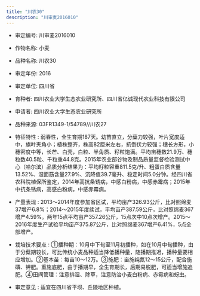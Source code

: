 ```yaml
---
title: "川农30"
description: "川审麦2016010"
---
```

* 审定编号:  川审麦2016010

*  作物名称:  小麦

*  品种名称:  川农30

*  审定年份:  2016

*  审定单位:  四川省

* 育种者:  四川农业大学生态农业研究所、四川省亿诚现代农业科技有限公司

*  申请者:  四川农业大学生态农业研究所

*  品种来源:  03FR1349-1/54789//川农27

*  特征特性 : 
弱春性，全生育期187天。幼苗直立，分蘖力较强，叶片宽度适中，旗叶夹角小；植株整齐，株高82厘米左右，抗倒伏力较强；穗长方形，小穗密度中等，长芒、白壳，白粒、半角质、籽粒饱满。平均亩穗数21.9万、穗粒数40.5粒、千粒重44.8克。2015年农业部谷物及制品质量监督检验测试中心（哈尔滨）品质分析结果为：平均籽粒容重811.5克/升、粗蛋白质含量13.52%、湿面筋含量27.9%、沉降值39.7毫升、稳定时间5.0分钟。经四川省农科院植保所鉴定，2014年高抗条锈病，中感白粉病，中感赤霉病；2015年中抗条锈病，高感白粉病，中感赤霉病。
 
*  产量表现 : 
2013～2014年度参加省区试，平均亩产326.93公斤，比对照绵麦37增产6.8%；2014～2015年度续试，平均亩产387.59公斤，比对照绵麦367增产4.59%。两年15点平均亩产357.26公斤，15点次中10点次增产。2015～2016年度生产试验平均亩产375.87公斤，比对照绵麦367增产6.41%，5点全部增产。

*  栽培技术要点 : 
①播种期：10月中下旬至11月初播种，如在10月中旬播种，由于分蘖期较长，可比传统小麦品种适当降低播种量，随播期推迟，播种量要相应增加。②基本苗：每亩10～12万。③施肥：亩施纯氮12～15公斤，配合施磷、钾肥。重施底肥，由于播期早，全生育期长，后期易脱肥，可适当增施追肥。④田间管理：注意排湿、除草，注意防治小麦白粉病、赤霉病和蚜虫。

*  审定意见 : 
适宜在四川省平坝、丘陵地区种植。
